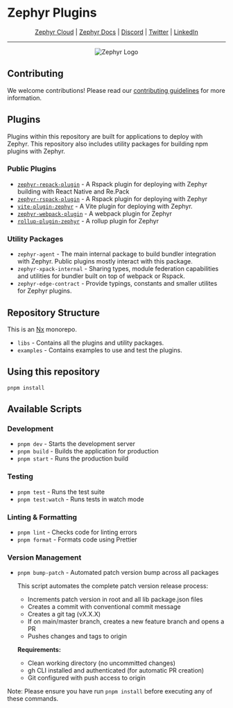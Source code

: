 # Zephyr Plugins

<div align="center">

[Zephyr Cloud](https://zephyr-cloud.io) | [Zephyr Docs](https://docs.zephyr-cloud.io) | [Discord](https://zephyr-cloud.io/discord) | [Twitter](https://x.com/ZephyrCloudIO) | [LinkedIn](https://www.linkedin.com/company/zephyr-cloud/)

<hr/>
  <img src="https://cdn.prod.website-files.com/669061ee3adb95b628c3acda/66981c766e352fe1f57191e2_Opengraph-zephyr.png" alt="Zephyr Logo" />
</div>

## Contributing

We welcome contributions! Please read our [contributing guidelines](CONTRIBUTING.md) for more information.

## Plugins

Plugins within this repository are built for applications to deploy with Zephyr. This repository also includes utility packages for building npm plugins with Zephyr.

### Public Plugins

- [`zephyr-repack-plugin`](libs/zephyr-repack-plugin/README.md) - A Rspack plugin for deploying with Zephyr building with React Native and Re.Pack
- [`zephyr-rspack-plugin`](libs/zephyr-rspack-plugin/README.md) - A Rspack plugin for deploying with Zephyr
- [`vite-plugin-zephyr`](libs/vite-plugin-zephyr/README.md) - A Vite plugin for deploying with Zephyr.
- [`zephyr-webpack-plugin`](libs/zephyr-webpack-plugin/README.md) - A webpack plugin for Zephyr
- [`rollup-plugin-zephyr`](libs/rollup-plugin-zephyr/README.md) - A rollup plugin for Zephyr

### Utility Packages

- `zephyr-agent` - The main internal package to build bundler integration with Zephyr. Public plugins mostly interact with this package.
- `zephyr-xpack-internal` - Sharing types, module federation capabilities and utilities for bundler built on top of webpack or Rspack.
- `zephyr-edge-contract` - Provide typings, constants and smaller utilites for Zephyr plugins.

## Repository Structure

This is an [Nx](https://nx.dev) monorepo.

- `libs` - Contains all the plugins and utility packages.
- `examples` - Contains examples to use and test the plugins.

## Using this repository

```
pnpm install
```

## Available Scripts

### Development

- `pnpm dev` - Starts the development server
- `pnpm build` - Builds the application for production
- `pnpm start` - Runs the production build

### Testing

- `pnpm test` - Runs the test suite
- `pnpm test:watch` - Runs tests in watch mode

### Linting & Formatting

- `pnpm lint` - Checks code for linting errors
- `pnpm format` - Formats code using Prettier

### Version Management

- `pnpm bump-patch` - Automated patch version bump across all packages

  This script automates the complete patch version release process:

  - Increments patch version in root and all lib package.json files
  - Creates a commit with conventional commit message
  - Creates a git tag (vX.X.X)
  - If on main/master branch, creates a new feature branch and opens a PR
  - Pushes changes and tags to origin

  **Requirements:**

  - Clean working directory (no uncommitted changes)
  - gh CLI installed and authenticated (for automatic PR creation)
  - Git configured with push access to origin

Note: Please ensure you have run `pnpm install` before executing any of these commands.
